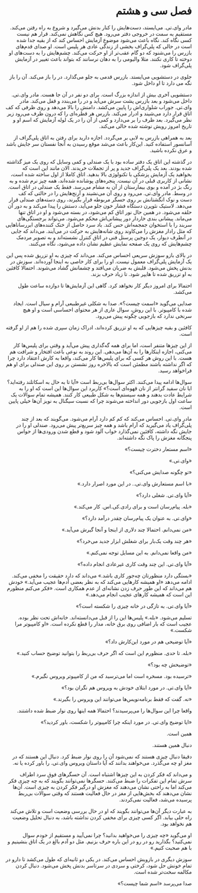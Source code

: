 <div dir="rtl">

# فصل سی و هشتم


مادر وای.تی. می‌ایستد، دست‌هایش را کنار بدنش می‌گیرد و شروع به راه رفتن می‌کند. مستقیم به سمت در خروجی دفتر می‌رود. هیچ کس نگاهش نمی‌کند. قرار هم نیست کسی نگاه کند. نگاه باعث می‌شود موضوع آزمایش احساس کند که از بقیه جدا شده است در حالی که پلی‌گراف بخشی از زندگی عادی هر پلیس است. او صدای قدم‌های بازرس را می‌شنود که دو گام عقب‌تر از او حرکت می‌کند. چشم‌هایش را به دست‌های او دوخته تا کاری نکنند. مثلا والیومی را به دهان نرسانند که بتواند باعث تغییر در آزمایش پلی‌گراف شود.

جلوی در دستشویی می‌ایستد. بازرس قدمی به جلو می‌گذارد. در را باز می‌کند. آن را باز نگه می دارد تا او داخل شود.

دستشویی آخری بیش از اندازه بزرگ است. برای دو نفر در آن جا هست. مادر وای.تی. داخل می‌شود و بعد بازرس پشت سرش می‌آید و در را می‌بندد و قفل می‌کند. مادر وای.تی. جوراب شلواری‌اش را پایین می‌کشد. دامنش را بالا می‌دهد و روی ظرفی که کف اتاق قرار دارد می‌شیند و ادرار می‌کند. بازرس هر قطره‌ای را که درون ظرف می‌رود زیر نظر می‌گیرد. بعد ظرف را بر می‌دارد و کمی از آن را در یک لوله آزمایش که اسم او و تاریخ امروز رویش نوشته شده خالی می‌کند.

بعد به همراهی بازرس به لابی بر می‌گردد. اجازه دارید برای رفتن به اتاق پلی‌گراف از آسانسور استفاده کنید. این‌کار باعث می‌شد موقع رسیدن به آنجا نفستان سر جایش باشد و عرق نکرده باشید.

در گذشته این اتاق یک دفتر ساده بود با یک صندلی و کمی وسایل که روی یک میز گذاشته شده بودند. بعد یک پلی‌گراف جدید و پر از تجملات خریدند. الان مانند این است که بخواهید یک آزمایش پزشکی با تکنولوژی بالا بدهید. اتاق کاملا از اول ساخته شده است، نشانی از کاربری قبلی در آن نیست. پنجره‌های پوشانده شده‌اند، همه چیز نرم شده و به رنگ بژ در آمده و بوی بیمارستان از آن به مشام می‌رسد. فقط یک صندلی در اتاق است. در وسط. مادر وای.تی. می‌رود و روی آن می‌نشیند و آرنج‌هایش را در حالتی که کف دست و نوک انگشتانش بر روی حسگر مربوطه قرار بگیرند، روی دسته‌های صندلی قرار می‌دهد. لاستیک نئوپرن دستگاه فشار خون جلو می‌آید، دستش را پیدا می‌کند و به دور آن حلقه می‌شود. در همین حال نور اتاق کم می‌شود، در بسته می‌شود و او در اتاق تنها می‌ماند. پیشانی بندی خاردار دور پیشانی‌اش محکم می‌شود. می‌تواند برجستگی‌های سربند را با استخوان‌ جمجمه‌اش حس کند. باد سرد حاصل از خنک کننده‌های ابررساناهایی که مثل رادار مغزش را می‌کاوند روی شانه‌هایش به حرکت در می‌آیند. می‌داند که جایی در آنطرف دیوار، یک دوجین پرسنل فنی در اتاق کنترل نشسته‌اند و به تصویر مردمک چشم‌هایش که روی یک صفحه نمایش عظیم نشان داده می‌شود، نگاه می‌کنند.

در بالای بازو سوزش سریعی احساس می‌کند. می‌داند که چیزی به او تزریق شده پس این یک آزمایش پلی‌گراف معمول نیست. او را برای کار خاصی به اینجا آورده‌اند. سوزش در بدنش پخش می‌شود. قلبش به ضربان می‌افتد و چشمانش گشاد می‌شوند. احتمالا کافئین به او تزریق شده تا هایپر شود. تا زیاد حرف بزند.

احتمالا برای امروز دیگر کار نخواهد کرد. گاهی این آزمایش‌ها تا دوازده ساعت طول می‌کشد.

صدایی می‌گوید «اسمت چیست؟». صدا به شکلی غیرطبیعی آرام و سیال است. ایجاد شده با کامپیوتر. با این روش، سوال عاری از هر محتوای احساسی است و او هیچ سرنخی ندارد که بازجویی چگونه پیش می‌رود.

کافئین و بقیه چیزهایی که به او تزریق کرده‌اند، ادراک زمان سپری شده را هم از او گرفته است.

از این چیزها متنفر است، اما برای همه گه‌گداری پیش می‌آید و وقتی برای پلیس‌ها کار می‌کنی، اجازه اینکارها را به آن‌ها می‌دهی. این روند به نوعی باعث افتخار و شرافت هم هست. با این روش هر کسی که برای پلیس‌ها کار می‌کند، واقعا به کارش اعتقاد دارد چرا که اگر نداشته باشند مطمئن است که بالاخره روز نشستن بر روی این صندلی برای او هم فراخواهد رسید.

سوال‌ها ادامه پیدا می‌کنند. اکثر سوال‌ها بی‌ربط است «آیا تا به حال به اسکاتلند رفته‌اید؟ ایا نان سفید گرانتر از نان قهوه‌ای است؟» کاربرد این سوال‌ها این است که او را به شرایط عادت بدهند و همه سیستم‌ها به شکل طبیعی کار کنند. همیشه تمام سوالات یک ساعت اول بازجویی دور انداخته می‌شوند چرا که نسبت سیگنال به نویز آن‌ها خیلی پایین است.

مادر وای.تی. احساس می‌کند که کم کم دارد آرام می‌شود. می‌گویند که بعد از چند پلی‌گراف یاد می‌گیرید که آرام باشد و همه چیز سریع‌تر پیش می‌رود. صندلی او را در جایش نگه داشته، کافئین نمی‌گذارد خواب آلود شود و قطع شدن ورودی‌ها از حواس پنجگانه مغزش را پاک نگه داشته‌اند.

«اسم مستعار دخترت چیست؟»

«وای.تی.»

«تو چگونه صدایش می‌کنی؟»

«با اسم مستعارش وای.تی.. در این مورد اصرار دارد.»

«آیا وای.تی. شغلی دارد؟»

«بله. پیام‌رسان است و برای رادی.کی.اس. کار می‌کند.»

«وای.تی. به عنوان یک پیام‌رسان چقدر درآمد دارد؟»

«من نمی‌دانم. احتمالا چند دلاری از اینجا و آنجا گیرش می‌آید.»

«هر چند وقت یک‌بار برای شغلش ابزار جدید می‌خرد؟»

«من واقعا نمی‌دانم. به این مسایل توجه نمی‌کنم.»

«آیا وای.تی. این چند وقت کاری غیرعادی انجام داده؟»

«بستگی دارد منظورتان چه‌جور کاری باشد.» می‌داند که دارد حقیقت را مخفی می‌کند. ادامه می‌دهد «او همیشه کارهایی می‌کند که به نظر بعضی آدم‌ها عجیب می‌آید.» خودش هم می‌داند که این طور حرف زدن نشانه‌ای از عدم همکاری است. «فکر می‌کنم منظورم این است که همیشه کارهای عجیب انجام می‌دهد.»

«آیا وای.تی. به تازگی در خانه چیزی را شکسته است؟»

تسلیم می‌شود. «بله.» پلیس‌ها این را از قبل می‌دانسته‌اند. خانه‌اش تحت نظر بوده. عجیب است که بار اضافی روی برق خانه، مدار را قطع نکرده است. «او کامپیوتر مرا شکست.»

«آیا توضیحی هم در مورد این‌کارش داد؟»

«بله. تا حدی. منظورم این است که اگر حرف بی‌ربط را بتوانید توضیح حساب کنید.»

«توضیحش چه بود؟»

«ترسیده بود. مسخره است اما می‌ترسید که من از کامپیوتر ویروس نگیرم.»

«آیا وای.تی. در مورد ابتلای خودش به ویروس هم نگران بود؟»

«نه. گفت که فقط برنامه‌نویس‌ها می‌توانند این ویروس را بگیرند.»

واقعا چرا این سوال‌ها را می‌پرسیدند؟ احتمالا همه اینها روی نوار ضبط شده داشتند.

«ایا توضیح وای.تی. در مورد اینکه چرا کامپیوتر را شکست، باور کردید؟»

همین است.

دنبال همین هستند.

دقیقا دنبال چیزی هستند که نمی‌شود آن را روی نوار ضبط کرد. دنبال این هستند که در مغز او چه می‌گذرد. می‌خواهند بدانند که آیا داستان ویروس وای.تی. را باور کرده یا نه.

و می‌داند که فکر کردن به این چیزها اشتباه است. آن حسگرهای فوق سرد اطراف سرش تمام این تفکرات را ضبط می‌کنند. حسگرها نمی‌توانند بگویند که به چه چیزی فکر می‌کند اما به راحتی نشان می‌دهند که مغزش او درگیر فکر کردن به چیزی است. آن‌ها نشان می‌دهند که بخش‌هایی از مغز در حال فعالیت هستند که وقتی سوالات بی‌ربط پرسیده می‌شد، فعالیت نمی‌کردند.

به عبارت دیگر آن‌ها می‌توانند بگویند که او در حال بررسی وضعیت است و تلاش می‌کند راه حلی بیابد. اگر کسی چیزی برای مخفی کردن نداشته باشد، به دنبال تحلیل وضعیت هم نخواهد بود.

او می‌گوید «چه چیزی را می‌خواهید بدانید؟ چرا نمی‌آیید و مستقیم از خودم سوال نمی‌کنید؟‌ بگذارید رو در رو در این باره حرف بزنیم. مثل دو آدم بالغ در یک اتاق بنشینیم و با هم صحبت کنیم.»

سوزش دیگری در بازویش احساس می‌کند. در یکی دو ثانیه‌ای که طول می‌کشد تا دارو در تمام خونش حل شود، کرختی و سردی در سرتاسر بدنش پخش می‌شود. دنبال کردن مکالمه سخت‌تر شده است.

صدا می‌پرسد «اسم شما چیست؟»


</div>
